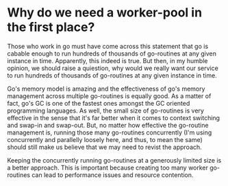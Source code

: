 # Why do we need a worker-pool in the first place?
Those who work in go must have come across this statement that go is cabable enough to run hundreds of thousands of go-routines at any given instance in time.
Apparently, this indeed is true. But then, in my humble opinion, we should raise a quiestion, why would we really want our service to run hundreds of thousands
of go-routines at any given instance in time.

Go's memory model is amazing and the effectiveness of go's memory management across multiple go-routines is equally good. As a matter of fact, go's GC is one of the fastest
ones amongst the GC oriented programming languages. As well, the small size of go-routines is very effective in the sense that it's far better when it comes to context
switching and swap-in and swap-out. But, no matter how effective the go-routine management is, running those many go-routines concurrently (I'm using concurrently and parallelly loosely
here, and thus, to mean the same) should still make us believe that we may need to revist the approach.

Keeping the concurrently running go-routines at a generously limited size is a better approach. This is important because creating too many worker go-routines can lead to performance issues and resource contention.

